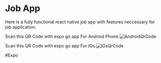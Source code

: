 # Job App

Here is a fully functional react native job app with features neccessary for job application. 

Scan this QR Code with expo go app For Android Phone  ![AndroidQrCode](https://github.com/inusanaimu/React_Native_Jobs/assets/62981083/3a64ba69-656f-4db1-9304-9e66a901e213)

Scan this QR Code with expo go app For IOs ![IOsQrCode](https://github.com/inusanaimu/React_Native_Jobs/assets/62981083/a5bf7c4f-019d-4acf-876f-cf05f0289679)


#Expo
